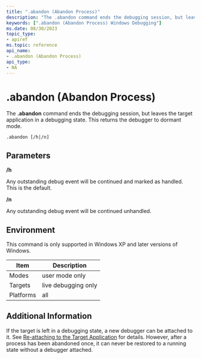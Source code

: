 ```yaml
---
title: ".abandon (Abandon Process)"
description: "The .abandon command ends the debugging session, but leaves the target application in a debugging state. This returns the debugger to dormant mode."
keywords: [".abandon (Abandon Process) Windows Debugging"]
ms.date: 08/30/2023
topic_type:
- apiref
ms.topic: reference
api_name:
- .abandon (Abandon Process)
api_type:
- NA
---
```


# .abandon (Abandon Process)

The **.abandon** command ends the debugging session, but leaves the target application in a debugging state. This returns the debugger to dormant mode.

```dbgcmd
.abandon [/h|/n] 
```

## Parameters

**/h**   

Any outstanding debug event will be continued and marked as handled. This is the default.

**/n**

Any outstanding debug event will be continued unhandled.

## Environment

This command is only supported in Windows XP and later versions of Windows.

|  Item  | Description          |
|--------|----------------------|
|Modes | user mode only |
|Targets | live debugging only |
|Platforms | all  |

## Additional Information

If the target is left in a debugging state, a new debugger can be attached to it. See [Re-attaching to the Target Application](../debugger/reattaching-to-the-target-application.md) for details. However, after a process has been abandoned once, it can never be restored to a running state without a debugger attached.
